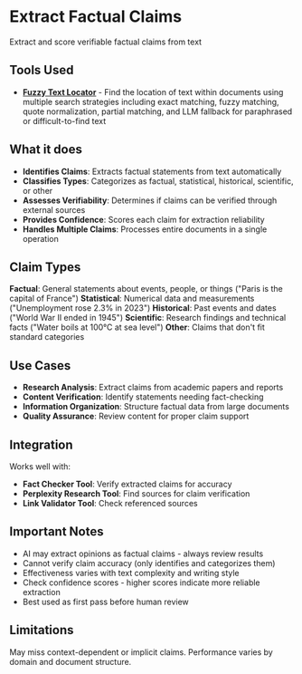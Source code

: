 # Extract Factual Claims

Extract and score verifiable factual claims from text

## Tools Used

- **[Fuzzy Text Locator](/tools/fuzzy-text-locator)** - Find the location of text within documents using multiple search strategies including exact matching, fuzzy matching, quote normalization, partial matching, and LLM fallback for paraphrased or difficult-to-find text

## What it does

- **Identifies Claims**: Extracts factual statements from text automatically
- **Classifies Types**: Categorizes as factual, statistical, historical, scientific, or other
- **Assesses Verifiability**: Determines if claims can be verified through external sources
- **Provides Confidence**: Scores each claim for extraction reliability
- **Handles Multiple Claims**: Processes entire documents in a single operation

## Claim Types

**Factual**: General statements about events, people, or things ("Paris is the capital of France")
**Statistical**: Numerical data and measurements ("Unemployment rose 2.3% in 2023")
**Historical**: Past events and dates ("World War II ended in 1945")
**Scientific**: Research findings and technical facts ("Water boils at 100°C at sea level")
**Other**: Claims that don't fit standard categories

## Use Cases

- **Research Analysis**: Extract claims from academic papers and reports
- **Content Verification**: Identify statements needing fact-checking
- **Information Organization**: Structure factual data from large documents
- **Quality Assurance**: Review content for proper claim support

## Integration

Works well with:
- **Fact Checker Tool**: Verify extracted claims for accuracy
- **Perplexity Research Tool**: Find sources for claim verification
- **Link Validator Tool**: Check referenced sources

## Important Notes

- AI may extract opinions as factual claims - always review results
- Cannot verify claim accuracy (only identifies and categorizes them)
- Effectiveness varies with text complexity and writing style
- Check confidence scores - higher scores indicate more reliable extraction
- Best used as first pass before human review

## Limitations

May miss context-dependent or implicit claims. Performance varies by domain and document structure.
